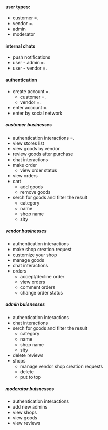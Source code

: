 #### user types:
- customer =.
- vendor =.
- admin
- moderator

#### internal chats
- push notifications
- user - admin =.
- user - vendor =.

#### authentication
- create account =.
    - customer =.
    - vendor =.
- enter account =.
- enter by social network

##### customer businesses
- authentication interactions =.
- view stores list
- view goods by vendor
- review goods after purchase
- chat interactions
- make order
    - view order status
- view orders
- cart
    - add goods
    - remove goods
- serch for goods and filter the result
    - category
    - name
    - shop name
    - sity

##### vendor businesses
- authentication interactions
- make shop creation request
- customize your shop
- manage goods
- chat interactions
- orders
    - accept/decline order
    - view orders
    - comment orders
    - change order status

##### admin buisnesses
- authentication interactions
- chat interactions
- serch for goods and filter the result
    - category
    - name
    - shop name
    - sity
- delete reviews
- shops
    - manage vendor shop creation requests
    - delete
    - put to top

##### moderator buisnesses
- authentication interactions
- add new admins
- view shops
- view goods
- view reviews
